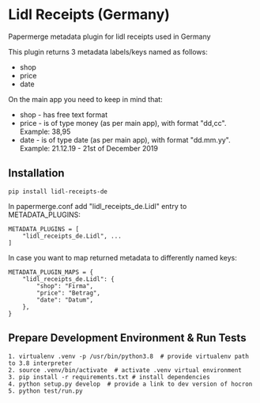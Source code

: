 Lidl Receipts (Germany) 
=======================

Papermerge metadata plugin for lidl receipts  used in Germany

This plugin returns 3 metadata labels/keys named as follows:

* shop
* price
* date

On the main app you need to keep in mind that:

* shop - has free text format
* price - is of type money (as per main app), with
    format "dd,cc". Example: 38,95
* date - is of type date (as per main app), with
    format "dd.mm.yy". Example: 21.12.19 - 21st of December 2019

## Installation

    pip install lidl-receipts-de

In papermerge.conf add "lidl_receipts_de.Lidl" entry to METADATA_PLUGINS:

    METADATA_PLUGINS = [
        "lidl_receipts_de.Lidl", ...
    ]

In case you want to map returned metadata to differently named keys:


    METADATA_PLUGIN_MAPS = {
        "lidl_receipts_de.Lidl": {
            "shop": "Firma",
            "price": "Betrag",
            "date": "Datum",
        },
    }



## Prepare Development Environment & Run Tests
    
    1. virtualenv .venv -p /usr/bin/python3.8  # provide virtualenv path to 3.8 interpreter
    2. source .venv/bin/activate  # activate .venv virtual environment
    3. pip install -r requirements.txt # install dependencies
    4. python setup.py develop  # provide a link to dev version of hocron
    5. python test/run.py

